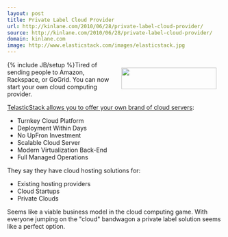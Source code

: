 ```yaml
---
layout: post
title: Private Label Cloud Provider
url: http://kinlane.com/2010/06/28/private-label-cloud-provider/
source: http://kinlane.com/2010/06/28/private-label-cloud-provider/
domain: kinlane.com
image: http://www.elasticstack.com/images/elasticstack.jpg
---
```

{% include JB/setup %}<img class="alignnone" style="padding: 15px;" title="Elastic Stack" src="http://www.elasticstack.com/images/elasticstack.jpg" alt="" width="222" height="50" align="right" />Tired of sending people to Amazon, Rackspace, or GoGrid. You can now start your own cloud computing provider.<p></p>
<a href="http://www.elasticstack.com/" target="_blank">TelasticStack allows you to offer your own brand of cloud servers</a>:
<ul class="mainlist">
	<li>Turnkey Cloud Platform</li>
	<li>Deployment Within Days</li>
	<li>No UpFron Investment</li>
	<li>Scalable Cloud Server</li>
	<li>Modern Virtualization Back-End</li>
	<li>Full Managed Operations</li>
</ul>
They say they have cloud hosting solutions for:
<ul class="mainlist">
	<li>Existing hosting providers</li>
	<li>Cloud Startups</li>
	<li>Private Clouds</li>
</ul>
Seems like a viable business model in the cloud computing game. With everyone jumping on the "cloud" bandwagon a private label solution seems like a perfect option.